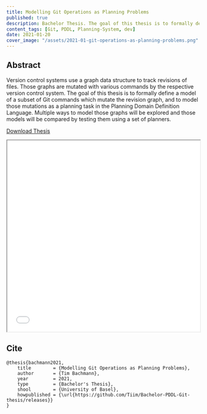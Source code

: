 ```yaml
---
title: Modelling Git Operations as Planning Problems
published: true
description: Bachelor Thesis. The goal of this thesis is to formally define a model of a subset of Git commands which mutate the revision graph, and to model those mutations as a planning task in the Planning Domain Definition Language. Multiple ways to model those graphs will be explored and those models will be compared by testing them using a set of planners.
content_tags: [Git, PDDL, Planning-System, dev]
date: 2021-01-20
cover_image: "/assets/2021-01-git-operations-as-planning-problems.png"
---
```


## Abstract

Version control systems use a graph data structure to track revisions of files. Those graphs are mutated with various commands by the respective version control system. The goal of this thesis is to formally define a model of a subset of Git commands which mutate the revision graph, and to model those mutations as a planning task in the Planning Domain Definition Language. Multiple ways to model those graphs will be explored and those models will be compared by testing them using a set of planners.

[Download Thesis](/assets/2021-01-20-Thesis.pdf)

<iframe src="/assets/2021-01-20-Thesis.pdf" width="100%" height="500px">
</iframe>

## Cite

```
@thesis{bachmann2021,
	title        = {Modelling Git Operations as Planning Problems},
	author       = {Tim Bachmann},
	year         = 2021,
	type         = {Bachelor's Thesis},
	shool        = {University of Basel},
	howpublished = {\url{https://github.com/Tiim/Bachelor-PDDL-Git-thesis/releases}}
}
```
